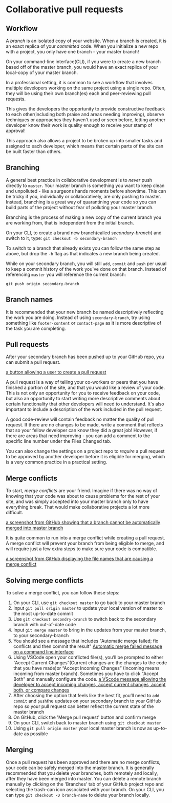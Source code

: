 # Collaborative pull requests

## Workflow

A _branch_ is an isolated copy of your website. When a branch is created, it is an exact replica of your _committed_ code. When you initialize a new repo with a project, you only have one branch - your master branch!

On your command-line interface(CLI), if you were to create a new branch based off of the master branch, you would have an exact replica of your local-copy of your master branch.

In a professional setting, it is common to see a workflow that involves multiple developers working on the same project using a single repo. Often, they will be using their own branch(es) each and peer-reviewing pull requests.

This gives the developers the opportunity to provide constructive feedback to each other(including both praise and areas needing improving), observe techniques or approaches they haven't used or seen before, letting another developer know their work is quality enough to receive your stamp of approval!

This approach also allows a project to be broken up into smaller tasks and assigned to each developer, which means that certain parts of the site can be built faster than others.

## Branching

A general best practice in collaborative development is to _never_ push directly to `master`. Your master branch is something you want to keep clean and unpolluted - like a surgeons hands moments before showtime. This can be tricky if you, individually or collaboratively, are only pushing to master. Instead, branching is a great way of quarantining your code so you can build parts of the project without fear of polluting your master branch.

Branching is the process of making a new copy of the current branch you are working from, that is independent from the initial branch.

On your CLI, to create a brand new branch(called _secondary-branch_) and switch to it, type: `git checkout -b secondary-branch`

To switch to a branch that already exists you can follow the same step as above, but drop the `-b` flag as that indicates a new branch being created.

While on your secondary branch, you will still `add`, `commit` and `push` per usual to keep a commit history of the work you've done on that branch. Instead of referencing `master` you will reference the current branch:

`git push origin secondary-branch`

## Branch names

It is recommended that your new branch be named descriptively reflecting the work you are doing. Instead of using `secondary-branch`, try using something like `footer-content` or `contact-page` as it is more descriptive of the task you are completing.

## Pull requests

After your secondary branch has been pushed up to your GitHub repo, you can submit a pull request.

[a button allowing a user to create a pull request](https://hychalknotes.s3.amazonaws.com/createPullRequest.png)

A pull request is a way of telling your co-workers or peers that you have finished a portion of the site, and that you would like a review of your code. This is not only an opportunity for you to receive feedback on your code, but also an opportunity to start writing more descriptive comments about certain functionality that other developers will need to understand. It's also important to include a description of the work included in the pull request.

A good code-review will contain feedback no matter the quality of pull request. If there are no changes to be made, write a comment that reflects that so your fellow developer can know they did a great job! However, if there are areas that need improving - you can add a comment to the specific line number under the Files Changed tab.

You can also change the settings on a project repo to _require_ a pull request to be approved by another developer before it is eligible for merging, which is a very common practice in a practical setting.

## Merge conflicts

To start, _merge conflicts_ are your friend. Imagine if there was no way of knowing that your code was about to cause problems for the rest of your site, and was simply accepted into your master branch only to have everything break. That would make collaborative projects a lot more difficult.

[a screenshot from GitHub showing that a branch cannot be automatically merged into master branch](https://hychalknotes.s3.amazonaws.com/mergeConflict.png)

It is quite common to run into a merge conflict while creating a pull request. A merge conflict will prevent your branch from being eligible to merge, and will require just a few extra steps to make sure your code is compatible.

[a screenshot from GitHub displaying the file names that are causing a merge conflict](https://hychalknotes.s3.amazonaws.com/mergeConflictIndex.png)

## Solving merge conflicts

To solve a merge conflict, you can follow these steps:

1. On your CLI, use `git checkout master` to go back to your master branch
1. Input `git pull origin master` to update your local version of master to the most up-to-date commit
1. Use `git checkout secondry-branch` to switch back to the secondary branch with out-of-date code
1. Input `git merge master` to bring in the updates from your master branch, to your secondary-branch
1. You should see a message that includes "Automatic merge failed; fix conflicts and then commit the result"
   [Automatic merge failed message on a command line interface](https://hychalknotes.s3.amazonaws.com/mergeConflictCLI.png)
1. Using VSCode open your conflicted file(s), you’ll be prompted to either “Accept Current Changes”(Current changes are the changes to the code that you have made)or “Accept Incoming Changes” (Incoming means incoming from master branch). Sometimes you have to click "Accept Both" and manually configure the code.
   [a VScode message allowing the developer to accept incoming changes, accept current changes, accept both, or compare changes](https://hychalknotes.s3.amazonaws.com/acceptChanges.png)
1. After choosing the option that feels like the best fit, you’ll need to `add` `commit` and `push`the updates on your secondary branch to your GitHub repo so your pull request can better reflect the current state of the master branch
1. On GitHub, click the 'Merge pull request' button and confirm merge
1. On your CLI, switch back to master branch using `git checkout master`
1. Using `git pull origin master` your local master branch is now as up-to-date as possible

## Merging

Once a pull request has been approved and there are no merge conflicts, your code can be safely merged into the master branch. It is generally recommended that you delete your branches, both remotely and locally, after they have been merged into master. You can delete a remote branch manually by clicking on the 'Branches' tab of your GitHub project repo and selecting the trash-can icon associated with your branch. On your CLI, you can type `git checkout -D branch-name` to delete your branch locally.
